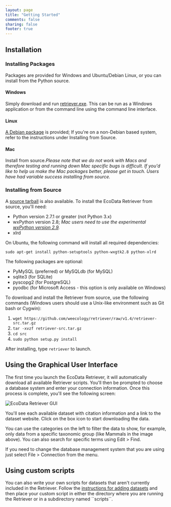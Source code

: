 ```yaml
---
layout: page
title: "Getting Started"
comments: false
sharing: false
footer: true
---
```


Installation
------------

### Installing Packages

Packages are provided for Windows and Ubuntu/Debian Linux, or you can
install from the Python source.

#### Windows

Simply download and run
[retriever.exe](https://s3.amazonaws.com/ecodata-retriever/retriever.exe).
This can be run as a Windows application or from the command line using
the command line interface.

#### Linux

[A Debian
package](https://s3.amazonaws.com/ecodata-retriever/python-retriever_1.4-1_all.deb)
is provided; If you're on a non-Debian based system, refer to the
instructions under Installing from Source.

#### Mac

Install from source.*Please note that we do not work with Macs and
therefore testing and running down Mac specific bugs is difficult. If
you'd like to help us make the Mac packages better, please get in touch.
Users have had variable success installing from source.*

### Installing from Source

A [source
tarball](https://github.com/weecology/retriever/raw/v1.4/retriever-src.tar.gz)
is also available. To install the EcoData Retriever from source, you'll
need:

-   Python version 2.7.1 or greater (not Python 3.x)
-   wxPython version 2.8; *Mac users need to use the experimental
    [wxPython version
    2.9](http://www.wxpython.org/download.php#unstable).*
-   xlrd

On Ubuntu, the following command will install all required dependencies:

`sudo apt-get install python-setuptools python-wxgtk2.8 python-xlrd`

The following packages are optional:

-   PyMySQL (preferred) or MySQLdb (for MySQL)
-   sqlite3 (for SQLite)
-   pyscopg2 (for PostgreSQL)
-   pyodbc (for Microsoft Access - this option is only available on
    Windows)

To download and install the Retriever from source, use the following
commands (Windows users should use a Unix-like environment such as Git
bash or Cygwin):

1.  `wget https://github.com/weecology/retriever/raw/v1.4/retriever-src.tar.gz`
2.  `tar -xvzf retriever-src.tar.gz`
3.  `cd src`
4.  `sudo python setup.py install`

After installing, type `retriever` to launch.

Using the Graphical User Interface
----------------------------------

The first time you launch the EcoData Retriever, it will automatically
download all available Retriever scripts. You'll then be prompted to
choose a database system and enter your connection information. Once
this process is complete, you'll see the following screen:

![EcoData Retriever GUI](figure1.png)

You'll see each available dataset with citation information and a link
to the dataset website. Click on the box icon to start downloading the
data.

You can use the categories on the left to filter the data to show, for
example, only data from a specific taxonomic group (like Mammals in the
image above). You can also search for specific terms using Edit \> Find.

If you need to change the database management system that you are using
just select File \> Connection from the menu.

Using custom scripts
--------------------

You can also write your own scripts for datasets that aren't currently
included in the Retriever. Follow the [instructions for adding
datasets](scripting.html) and then place your custom script in either
the directory where you are running the Retriever or in a subdirectory
named \`\`scripts\`\`.

